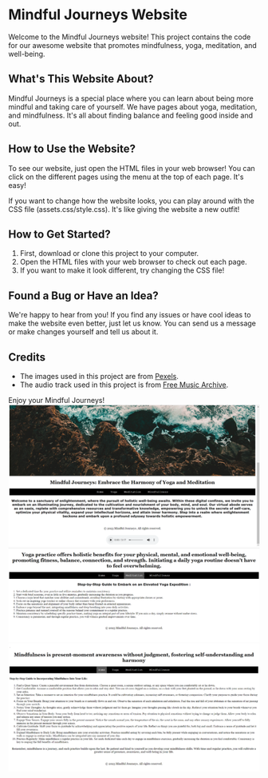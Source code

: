 # Mindful Journeys Website

Welcome to the Mindful Journeys website! This project contains the code for our awesome website that promotes mindfulness, yoga, meditation, and well-being.

## What's This Website About?

Mindful Journeys is a special place where you can learn about being more mindful and taking care of yourself. We have pages about yoga, meditation, and mindfulness. It's all about finding balance and feeling good inside and out.

## How to Use the Website?

To see our website, just open the HTML files in your web browser! You can click on the different pages using the menu at the top of each page. It's easy!

If you want to change how the website looks, you can play around with the CSS file (assets.css/style.css). It's like giving the website a new outfit!

## How to Get Started?

1. First, download or clone this project to your computer.
2. Open the HTML files with your web browser to check out each page.
3. If you want to make it look different, try changing the CSS file!

## Found a Bug or Have an Idea?

We're happy to hear from you! If you find any issues or have cool ideas to make the website even better, just let us know. You can send us a message or make changes yourself and tell us about it.

## Credits

- The images used in this project are from [Pexels](https://www.pexels.com/).
- The audio track used in this project is from [Free Music Archive](https://freemusicarchive.org/).
  
Enjoy your Mindful Journeys!
![Screenshot 1](screenshots/screenshot1.png)
![Screenshot 2](screenshots/screenshot2.png)
![Screenshot 3](screenshots/screenshot3.png)
